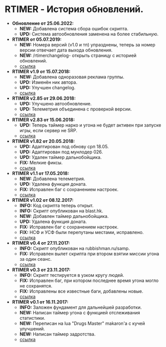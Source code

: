 # RTIMER - История обновлений.
* **Обновление от 25.06.2022:**
  * **NEW:** Добавлена система сбора ошибок скрипта.
  * **UPD:** Система автообновления заменена на более стабильную.
* **RTIMER от 05.07.2019:** 
  * **NEW:** Номера версий (v1.0 и тп) упразднены, теперь за номер версии отвечает дата выхода обновления.
  * **NEW:** /rtimerchangelog- открыть страницу с историей обновлений.
  * [ссылка](https://raw.githubusercontent.com/qrlk/rtimer/11399e10ddbb7908947514406a9a44c7c63b038b/!rtimer.lua)
* **RTIMER v1.9 от 15.07.2018:** 
  * **NEW:** Добавлена одноразовая реклама группы. 
  * **UPD:** Изменён ник автора. 
  * **UPD:** Улучшен changelog.
  * [ссылка](https://raw.githubusercontent.com/qrlk/rtimer/54677a3f33308869aa4bec8bec0f72a52a2b5196/!rtimer.lua)
* **RTIMER v2.85 от 29.06.2018:** 
  * **UPD:** Улучшено автообновление.
  * **UPD:** Телеметрия объединена с проверкой версии.
  * [ссылка](https://raw.githubusercontent.com/qrlk/rtimer/52780a48872bd3a318a489fb00ca0da146699f47/!rtimer.lua) 
* **RTIMER v2.83 от 15.06.2018:** 
  * **UPD:** Теперь таймер нарко и угона не будет активен при запуске игры, если сервер не SRP.
  * [ссылка](https://raw.githubusercontent.com/qrlk/rtimer/34582e2b3399370f80eb658653bf69fcd0cbb345/!rtimer.lua) 
* **RTIMER v1.82 от 20.05.2018:** 
  * **UPD:** Адаптирован под обнову срп 18.05.
  * **UPD:** Адаптирован под мунлодер 026.
  * **UPD:** Удален таймер дальнобойщика.
  * **FIX:** Мелкие фиксы.
  * [ссылка](https://raw.githubusercontent.com/qrlk/rtimer/ff9869879ca91eccc5357b590d964229e7341ad4/!rtimer.lua) 
* **RTIMER v1.1 от 17.05.2018:** 
  * **NEW:** Добавлена телеметрия.
  * **UPD:** Удалена функция доната.
  * **FIX:** Исправлен баг с сохранением настроек.
  * [ссылка](https://raw.githubusercontent.com/qrlk/rtimer/2647d5adf15596d3776323778e31a3235e5c7bac/!rtimer.lua) 
* **RTIMER v1.02 от 08.12.2017:** 
  * **INFO:** Код скрипта теперь открыт.
  * **INFO:** Скрипт опубликован на blast.hk.
  * **NEW:** Добавлен таймер дальнобойщика.
  * **UPD:** Удалена функция доната.
  * **FIX:** Исправлен баг с сохранением настроек.
  * **FIX:** НСФ и УСФ были перепутаны местами, исправлено.
  * [ссылка](https://raw.githubusercontent.com/qrlk/rtimer/7fba2dc6d2f14bf8c5f8534fddeee9b93ddfd6ae/!rtimer.lua) 
* **RTIMER v0.4 от 27.11.2017:** 
  * **INFO:** Скрипт опубликован на rubbishman.ru/samp.
  * **FIX:** Исправлен вылет скрипта при втором взятии миссии угона за один сеанс.
  * [ссылка](https://raw.githubusercontent.com/qrlk/rtimer/6be2198ea9f56edbda1e2af32727f1a2e08c65ab/!rtimer.lua) 
* **RTIMER v0.3 от 23.11.2017:** 
  * **INFO:** Скрипт тестируется в узком кругу людей.
  * **FIX:** Исправлен баг, при котором последнее время угона могло не сохранятся.
  * **FIX:** Исправлены все известные баги, добавлены новые.
  * [ссылка](https://raw.githubusercontent.com/qrlk/rtimer/55cd20d0ba66b344cb615fca636ac1292bdf840c/!rtimer.lua) 
* **RTIMER v0.1 от 16.11.2017:** 
  * **INFO:** Заложен фундамент для дальнейшей разработки.
  * **NEW:** Написан таймер угона с функцией отслеживания статистики. 
  * **NEW:** Переписан на lua "Drugs Master" makaron'a с кучей улучшений.
  * **NEW:** Написан таймер задротства.
  * [ссылка](https://raw.githubusercontent.com/qrlk/rtimer/b69eb502ca7ad9c4cc6e809a0c314cf13c506817/!rtimer.lua) 
